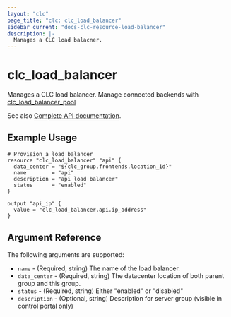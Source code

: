 ```yaml
---
layout: "clc"
page_title: "clc: clc_load_balancer"
sidebar_current: "docs-clc-resource-load-balancer"
description: |-
  Manages a CLC load balacner.
---
```


# clc_load_balancer

Manages a CLC load balancer. Manage connected backends with [clc_load_balancer_pool](load_balancer_pool.html)

See also [Complete API documentation](https://www.ctl.io/api-docs/v2/#shared-load-balancer).

## Example Usage

```hcl
# Provision a load balancer
resource "clc_load_balancer" "api" {
  data_center = "${clc_group.frontends.location_id}"
  name        = "api"
  description = "api load balancer"
  status      = "enabled"
}

output "api_ip" {
  value = "clc_load_balancer.api.ip_address"
}
```


## Argument Reference

The following arguments are supported:

* `name` - (Required, string) The name of the load balancer.
* `data_center` - (Required, string) The datacenter location of both parent group and this group.
* `status` - (Required, string) Either "enabled" or "disabled"
* `description` - (Optional, string) Description for server group (visible in control portal only)
